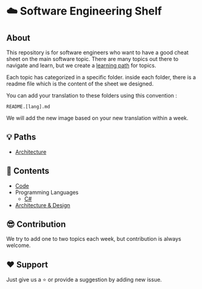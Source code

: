 # :cloud: **Software Engineering Shelf**

## **About**
This repository is for software engineers who want to have a good cheat sheet on the main software topic.
There are many topics out there to navigate and learn, but we create a [learning path](https://github.com/3goon/SoftwareEngineeringShelf/tree/main/Paths) for topics. 

Each topic has categorized in a specific folder. inside each folder, there is a readme file which is the content of the sheet we designed.

You can add your translation to these folders using this convention :

`README.[lang].md`


We will add the new image based on your new translation within a week. 

## :bulb: **Paths**
- [Architecture](https://github.com/3goon/SoftwareEngineeringShelf/tree/main/Paths/Architecture)

## :ledger: **Contents**
- [Code](https://github.com/3goon/SoftwareEngineeringShelf/tree/main/Code)
- Programming Languages
  - [C#](https://github.com/3goon/SoftwareEngineeringShelf/tree/main/Programming-Languages/C%23)
- [Architecture & Design](https://github.com/3goon/SoftwareEngineeringShelf/tree/main/Architecture-and-Design)

## :sunglasses: **Contribution**
We try to add one to two topics each week, but contribution is always welcome.

## :heart: **Support**
Just give us a :star: or provide a suggestion by adding new issue. 
